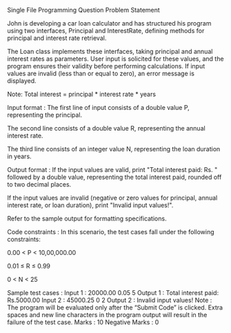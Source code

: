 Single File Programming Question
Problem Statement



John is developing a car loan calculator and has structured his program using two interfaces, Principal and InterestRate, defining methods for principal and interest rate retrieval.



The Loan class implements these interfaces, taking principal and annual interest rates as parameters. User input is solicited for these values, and the program ensures their validity before performing calculations. If input values are invalid (less than or equal to zero), an error message is displayed.



Note: Total interest = principal * interest rate * years

Input format :
The first line of input consists of a double value P, representing the principal.

The second line consists of a double value R, representing the annual interest rate.

The third line consists of an integer value N, representing the loan duration in years.

Output format :
If the input values are valid, print "Total interest paid: Rs. " followed by a double value, representing the total interest paid, rounded off to two decimal places.

If the input values are invalid (negative or zero values for principal, annual interest rate, or loan duration), print "Invalid input values!".



Refer to the sample output for formatting specifications.

Code constraints :
In this scenario, the test cases fall under the following constraints:

0.00 < P < 10,00,000.00

0.01 ≤ R ≤ 0.99

0 < N < 25

Sample test cases :
Input 1 :
20000.00
0.05
5
Output 1 :
Total interest paid: Rs.5000.00
Input 2 :
45000.25
0
2
Output 2 :
Invalid input values!
Note :
The program will be evaluated only after the “Submit Code” is clicked.
Extra spaces and new line characters in the program output will result in the failure of the test case.
Marks : 10
Negative Marks : 0
